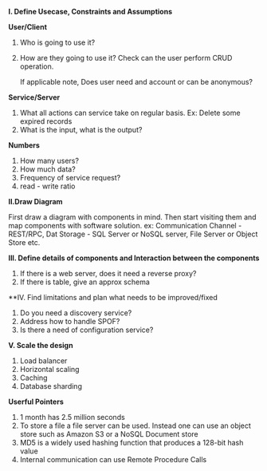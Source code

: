 **I. Define Usecase, Constraints and Assumptions**

**User/Client**

1. Who is going to use it?
2. How are they going to use it? Check can the user perform CRUD operation.
   
   If applicable note, Does user need and account or can be anonymous?

**Service/Server**

1. What all actions can service take on regular basis. Ex: Delete some expired records
2. What is the input, what is the output?

**Numbers**
1. How many users?
2. How much data?
2. Frequency of service request?
4. read - write ratio

**II.Draw Diagram**

First draw a diagram with components in mind. Then start visiting them and map components with software solution.
ex: Communication Channel - REST/RPC, Dat Storage - SQL Server or NoSQL server, File Server or Object Store etc. 

**III. Define details of components and Interaction between the components**

1. If there is a web server, does it need a reverse proxy?
2. If there is table, give an approx schema

**IV. Find limitations and plan what needs to be improved/fixed
1. Do you need a discovery service?
2. Address how to handle SPOF?
3. Is there a need of configuration service?

**V. Scale the design**
1. Load balancer
2. Horizontal scaling
3. Caching
4. Database sharding

**Userful Pointers**
1. 1 month has 2.5 million seconds
2. To store a file a file server can be used. Instead one can use an object store such as Amazon S3 or a NoSQL Document store
3. MD5 is a widely used hashing function that produces a 128-bit hash value
4. Internal communication can use Remote Procedure Calls

